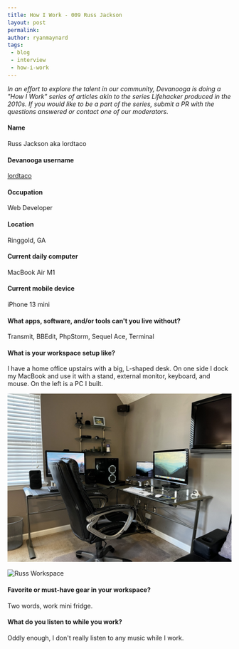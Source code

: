 ```yaml
---
title: How I Work - 009 Russ Jackson
layout: post
permalink: 
author: ryanmaynard
tags:
 - blog
 - interview
 - how-i-work
---
```


_In an effort to explore the talent in our community, Devanooga is doing a "How I Work" series of articles akin to the series Lifehacker produced in the 2010s. If you would like to be a part of the series, submit a PR with the questions answered or contact one of our moderators._

#### Name
Russ Jackson aka lordtaco

#### Devanooga username
[lordtaco](https://www.devanooga.com/members/#lordtaco)

#### Occupation
Web Developer

#### Location
Ringgold, GA 

#### Current daily computer
MacBook Air M1

#### Current mobile device
iPhone 13 mini

#### What apps, software, and/or tools can't you live without? 
Transmit, BBEdit, PhpStorm, Sequel Ace, Terminal

#### What is your workspace setup like?
I have a home office upstairs with a big, L-shaped desk. On one side I dock my MacBook and use it with a stand, external monitor, keyboard, and mouse. On the left is a PC I built.

![Russ Workspace](/images/blog/2021-12-08-Russ-Jackson/russworkspace.jpg)

![Russ Workspace](/images/blog/2021-12-08-Russ-Jackson/russgear.jpg)

#### Favorite or must-have gear in your workspace?
Two words, work mini fridge.

#### What do you listen to while you work? 
Oddly enough, I don't really listen to any music while I work.

